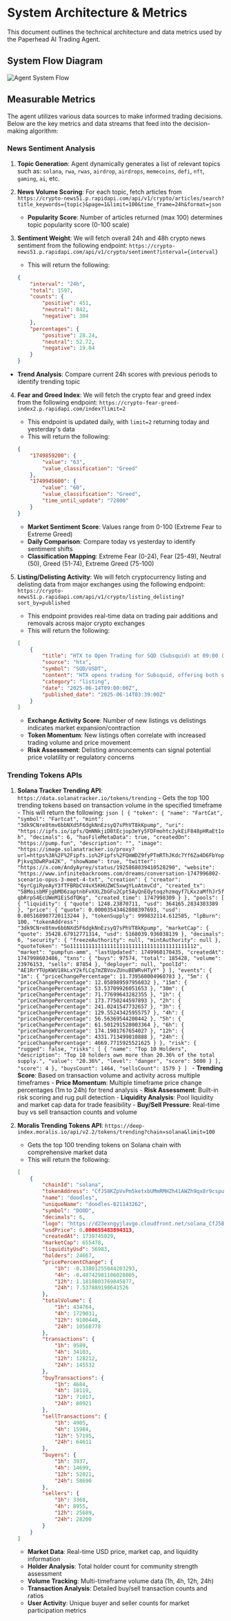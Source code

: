 # System Architecture & Metrics

This document outlines the technical architecture and data metrics used by the Paperhead AI Trading Agent.

## System Flow Diagram
![Agent System Flow](https://i.imgur.com/4rRGIRN.png)
  

## Measurable Metrics
The agent utilizes various data sources to make informed trading decisions. Below are the key metrics and data streams that feed into the decision-making algorithm:

### News Sentiment Analysis
1.  **Topic Generation**: Agent dynamically generates a list of relevant topics such as: `solana`, `rwa`, `rwas`, `airdrop`, `airdrops`, `memecoins`, `defi`, `nft`, `gaming`, `ai`, etc.

2.  **News Volume Scoring**: For each topic, fetch articles from `https://crypto-news51.p.rapidapi.com/api/v1/crypto/articles/search?title_keywords={topic}&page=1&limit=100&time_frame=24h&format=json`

	-  **Popularity Score**: Number of articles returned (max 100) determines topic popularity score (0-100 scale)

3.  **Sentiment Weight**: We will fetch overall 24h and 48h crypto news sentiment from the following endpoint: `https://crypto-news51.p.rapidapi.com/api/v1/crypto/sentiment?interval={interval}`
	-  This will return the following:
	```json
	{ 
		"interval": "24h",
		"total": 1597,
		"counts": {
			"positive": 451, 
			"neutral": 842, 
			"negative": 304
		},
		"percentages": { 
			"positive": 28.24, 
			"neutral": 52.72, 
			"negative": 19.04 
		}
	}
	```
-  **Trend Analysis**: Compare current 24h scores with previous periods to identify trending topic

4.  **Fear and Greed Index**: We will fetch the crypto fear and greed index from the following endpoint: `https://crypto-fear-greed-index2.p.rapidapi.com/index?limit=2`
	-  This endpoint is updated daily, with `limit=2` returning today and yesterday's data
	-  This will return the following:
	```json
	{
		"1749859200": {
			"value": "63",
			"value_classification": "Greed"
		},
		"1749945600": {
			"value": "60",
			"value_classification": "Greed",
			"time_until_update": "72800"
		}
	}
	```
	-  **Market Sentiment Score**: Values range from 0-100 (Extreme Fear to Extreme Greed)
	-  **Daily Comparison**: Compare today vs yesterday to identify sentiment shifts
	-  **Classification Mapping**: Extreme Fear (0-24), Fear (25-49), Neutral (50), Greed (51-74), Extreme Greed (75-100)
 
5.  **Listing/Delisting Activity**: We will fetch cryptocurrency listing and delisting data from major exchanges using the following endpoint: `https://crypto-news51.p.rapidapi.com/api/v1/crypto/listing_delisting?sort_by=published`
	-  This endpoint provides real-time data on trading pair additions and removals across major crypto exchanges
	-  This will return the following:
	```json
	[
		{
			"title": "HTX to Open Trading for SQD (Subsquid) at 09:00 (UTC) on June 14, 2025",
			"source": "htx",
			"symbol": "SQD/USDT",
			"content": "HTX opens trading for Subsquid, offering both spot and grid trading pairs against USDT. Users are reminded to exercise caution due to potential market volatility.",
			"category": "listing",
			"date": "2025-06-14T09:00:00Z",
			"published_date": "2025-06-14T03:39:00Z"
		}
	]
	```
	-  **Exchange Activity Score**: Number of new listings vs delistings indicates market expansion/contraction
	-  **Token Momentum**: New listings often correlate with increased trading volume and price movement
	-  **Risk Assessment**: Delisting announcements can signal potential price volatility or regulatory concerns
 

 ### Trending Tokens APIs
 1.  **Solana Tracker Trending API**: `https://data.solanatracker.io/tokens/trending`
	-  Gets the top 100 trending tokens based on transaction volume in the specified timeframe
	-  This will return the following:
	```json
	[
        {
            "token": {
                "name": "FartCat",
                "symbol": "Fartcat",
                "mint": "3dk9CNre8tmv6bbNXd5F6dgkNnEzsyQ7sPhVT8kKpump",
                "uri": "https://ipfs.io/ipfs/QmNNkjiD8tEcjop3eYy5FDFmohtcJykEiF848pHRaEt1oh",
                "decimals": 6,
                "hasFileMetaData": true,
                "createdOn": "https://pump.fun",
                "description": "",
                "image": "https://image.solanatracker.io/proxy?url=https%3A%2F%2Fipfs.io%2Fipfs%2FQmWDZ9fyPTmRThJKdc7Yf6Za4D6FbYopPjkvq3DwRPa42K",
                "showName": true,
                "twitter": "https://x.com/AndyAyrey/status/1925868039410528290",
                "website": "https://www.infinitebackrooms.com/dreams/conversation-1747996802-scenario-opus-3-meet-4-txt",
                "creation": {
                    "creator": "6yrCgiRyeAyY3fTFBRbCV4vX5KHUZWC5xwgYLoAtmvCd",
                    "created_tx": "58MoisbMFjgbMD6zaptnbFvXXLZbGFu2Cpt5AyQnEQytoqzhzmqyf7LKxzaMfhJr5fqbRrpS4EcUWeM1EiSdfQKg",
                    "created_time": 1747998309
                }
            },
            "pools":
            [
                {
                    "liquidity": {
                        "quote": 1248.23870711,
                        "usd": 364165.2834303389
                    },
                    "price": {
                        "quote": 0.00003543462808397693,
                        "usd": 0.005168907720113244
                    },
                    "tokenSupply": 999832114.612585,
                    "lpBurn": 100,
                    "tokenAddress": "3dk9CNre8tmv6bbNXd5F6dgkNnEzsyQ7sPhVT8kKpump",
                    "marketCap": {
                        "quote": 35428.67912771314,
                        "usd": 5168039.936038139
                    },
                    "decimals": 6,
                    "security": {
                        "freezeAuthority": null,
                        "mintAuthority": null
                    },
                    "quoteToken": "So11111111111111111111111111111111111111112",
                    "market": "pumpfun-amm",
                    "lastUpdated": 1749960170435,
                    "createdAt": 1747998603486,
                    "txns": {
                        "buys": 97574,
                        "total": 185428,
                        "volume": 23976153,
                        "sells": 87854
                    },
                    "deployer": null,
                    "poolId": "AE1RrYTUpKWV18kLxY2kfLCq7mZBVovZUnuBEWRvHTyY"
                }
            ],
            "events": {
                "1m": { "priceChangePercentage": 11.739560004960783 },
                "5m": { "priceChangePercentage": 12.058989597956032 },
                "15m": { "priceChangePercentage": 53.53709926051653 },
                "30m": { "priceChangePercentage": 71.77699643282355 },
                "1h": { "priceChangePercentage": 173.7750244597893 },
                "2h": { "priceChangePercentage": 241.0241547732657 },
                "3h": { "priceChangePercentage": 129.55243425955757 },
                "4h": { "priceChangePercentage": 56.56369544200442 },
                "5h": { "priceChangePercentage": 61.501291528003364 },
                "6h": { "priceChangePercentage": 174.1901767654027 },
                "12h": { "priceChangePercentage": 4331.713499010888 },
                "24h": { "priceChangePercentage": 4669.7715925521625 }
            },
            "risk": {
                "rugged": false,
                "risks": [
                    {
                        "name": "Top 10 Holders",
                        "description": "Top 10 holders own more than 20.36% of the total supply.",
                        "value": "20.36%",
                        "level": "danger",
                        "score": 5000
                    }
                ],
                "score": 4
            },
            "buysCount": 1464,
            "sellsCount": 1579
        }
    ]
	```
	-  **Trending Score**: Based on transaction volume and activity across multiple timeframes
	-  **Price Momentum**: Multiple timeframe price change percentages (1m to 24h) for trend analysis
	-  **Risk Assessment**: Built-in risk scoring and rug pull detection
	-  **Liquidity Analysis**: Pool liquidity and market cap data for trade feasibility
	-  **Buy/Sell Pressure**: Real-time buy vs sell transaction counts and volume

2.  **Moralis Trending Tokens API**: `https://deep-index.moralis.io/api/v2.2/tokens/trending?chain=solana&limit=100`
	-  Gets the top 100 trending tokens on Solana chain with comprehensive market data
	-  This will return the following:
	```json
	[
		{
			"chainId": "solana",
			"tokenAddress": "CfJ58KZpVvPm5ketxbUMmRMHZh41AWZh9qx8r9cspump",
			"name": "doodles",
			"uniqueName": "doodles-821143262",
			"symbol": "DOOD",
			"decimals": 6,
			"logo": "https://d23exngyjlavgo.cloudfront.net/solana_CfJ58KZpVvPm5ketxbUMmRMHZh41AWZh9qx8r9cspump",
			"usdPrice": 0.000655483894313,
			"createdAt": 1739745029,
			"marketCap": 655478,
			"liquidityUsd": 56983,
			"holders": 24667,
			"pricePercentChange": {
				"1h": -0.33801255044203293,
				"4h": -0.48742981106028005,
				"12h": 1.1810803769845877,
				"24h": 7.537889198641526
			},
			"totalVolume": {
				"1h": 434764,
				"4h": 1729031,
				"12h": 9100448,
				"24h": 10568778
			},
			"transactions": {
				"1h": 9589,
				"4h": 34103,
				"12h": 128212,
				"24h": 145532
			},
			"buyTransactions": {
				"1h": 4684,
				"4h": 18119,
				"12h": 71017,
				"24h": 80921
			},
			"sellTransactions": {
				"1h": 4905,
				"4h": 15984,
				"12h": 57195,
				"24h": 64611
			},
			"buyers": {
				"1h": 3937,
				"4h": 14699,
				"12h": 52021,
				"24h": 58690
			},
			"sellers": {
				"1h": 3368,
				"4h": 8955,
				"12h": 25689,
				"24h": 28200
			}
		}
	]
	```
	-  **Market Data**: Real-time USD price, market cap, and liquidity information
	-  **Holder Analysis**: Total holder count for community strength assessment
	-  **Volume Tracking**: Multi-timeframe volume data (1h, 4h, 12h, 24h)
	-  **Transaction Analysis**: Detailed buy/sell transaction counts and ratios
	-  **User Activity**: Unique buyer and seller counts for market participation metrics